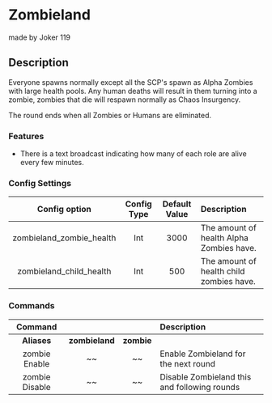 Zombieland
======
made by Joker 119
## Description
Everyone spawns normally except all the SCP's spawn as Alpha Zombies with large health pools. 
Any human deaths will result in them turning into a zombie, zombies that die will respawn normally as Chaos Insurgency.

The round ends when all Zombies or Humans are eliminated.

### Features
 - There is a text broadcast indicating how many of each role are alive every few minutes.

### Config Settings
Config option | Config Type | Default Value | Description
:---: | :---: | :---: | :------
zombieland_zombie_health | Int | 3000 | The amount of health Alpha Zombies have.
 zombieland_child_health | Int | 500 | The amount of health child zombies have.

### Commands
  Command |  |  | Description
:---: | :---: | :---: | :------
**Aliases** | **zombieland** | **zombie**
zombie Enable | ~~ | ~~ | Enable Zombieland for the next round
zombie Disable | ~~ | ~~ | Disable Zombieland this and following rounds

